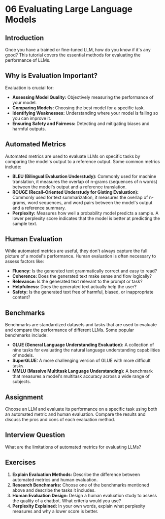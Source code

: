 # 06 Evaluating Large Language Models

## Introduction

Once you have a trained or fine-tuned LLM, how do you know if it's any good? This tutorial covers the essential methods for evaluating the performance of LLMs.

## Why is Evaluation Important?

Evaluation is crucial for:

*   **Assessing Model Quality:** Objectively measuring the performance of your model.
*   **Comparing Models:** Choosing the best model for a specific task.
*   **Identifying Weaknesses:** Understanding where your model is failing so you can improve it.
*   **Ensuring Safety and Fairness:** Detecting and mitigating biases and harmful outputs.

## Automated Metrics

Automated metrics are used to evaluate LLMs on specific tasks by comparing the model's output to a reference output. Some common metrics include:

*   **BLEU (Bilingual Evaluation Understudy):** Commonly used for machine translation, it measures the overlap of n-grams (sequences of n words) between the model's output and a reference translation.
*   **ROUGE (Recall-Oriented Understudy for Gisting Evaluation):** Commonly used for text summarization, it measures the overlap of n-grams, word sequences, and word pairs between the model's output and a reference summary.
*   **Perplexity:** Measures how well a probability model predicts a sample. A lower perplexity score indicates that the model is better at predicting the sample text.

## Human Evaluation

While automated metrics are useful, they don't always capture the full picture of a model's performance. Human evaluation is often necessary to assess factors like:

*   **Fluency:** Is the generated text grammatically correct and easy to read?
*   **Coherence:** Does the generated text make sense and flow logically?
*   **Relevance:** Is the generated text relevant to the prompt or task?
*   **Helpfulness:** Does the generated text actually help the user?
*   **Safety:** Is the generated text free of harmful, biased, or inappropriate content?

## Benchmarks

Benchmarks are standardized datasets and tasks that are used to evaluate and compare the performance of different LLMs. Some popular benchmarks include:

*   **GLUE (General Language Understanding Evaluation):** A collection of nine tasks for evaluating the natural language understanding capabilities of models.
*   **SuperGLUE:** A more challenging version of GLUE with more difficult tasks.
*   **MMLU (Massive Multitask Language Understanding):** A benchmark that measures a model's multitask accuracy across a wide range of subjects.

## Assignment

Choose an LLM and evaluate its performance on a specific task using both an automated metric and human evaluation. Compare the results and discuss the pros and cons of each evaluation method.

## Interview Question

What are the limitations of automated metrics for evaluating LLMs?

## Exercises

1.  **Explain Evaluation Methods:** Describe the difference between automated metrics and human evaluation.
2.  **Research Benchmarks:** Choose one of the benchmarks mentioned above and describe the tasks it includes.
3.  **Human Evaluation Design:** Design a human evaluation study to assess the quality of a chatbot. What criteria would you use?
4.  **Perplexity Explained:** In your own words, explain what perplexity measures and why a lower score is better.
